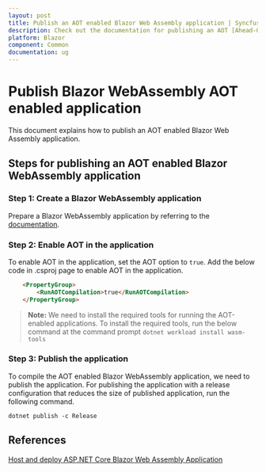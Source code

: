 ```yaml
---
layout: post
title: Publish an AOT enabled Blazor Web Assembly application | Syncfusion
description: Check out the documentation for publishing an AOT [Ahead-Of-Time] enabled Blazor Web Assembly application.
platform: Blazor
component: Common
documentation: ug
---
```


# Publish Blazor WebAssembly AOT enabled application 

This document explains how to publish an AOT enabled Blazor Web Assembly application.

## Steps for publishing an AOT enabled Blazor WebAssembly application

### Step 1: Create a Blazor WebAssembly application

Prepare a Blazor WebAssembly application by referring to the [documentation](https://blazor.syncfusion.com/documentation/getting-started/blazor-webassembly-visual-studio).

### Step 2: Enable AOT in the application

To enable AOT in the application, set the AOT option to `true`. Add the below code in .csproj page to enable AOT in the application.

```html
    <PropertyGroup>
        <RunAOTCompilation>true</RunAOTCompilation>
    </PropertyGroup>
```

> **Note:** We need to install the required tools for running the AOT-enabled applications. To install the required tools, run the below command at the command prompt
   `dotnet workload install wasm-tools`

### Step 3: Publish the application

To compile the AOT enabled Blazor WebAssembly application, we need to publish the application. For publishing the application with a release configuration that reduces the size of published application, run the following command.

   `dotnet publish -c Release`

## References

[Host and deploy ASP.NET Core Blazor Web Assembly Application](https://docs.microsoft.com/en-us/aspnet/core/blazor/host-and-deploy/webassembly?view=aspnetcore-6.0)
